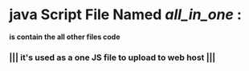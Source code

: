 
# java Script File Named *all_in_one* :

**is contain the all other files code**

### ||| it's used as a one JS file to upload to web host |||
